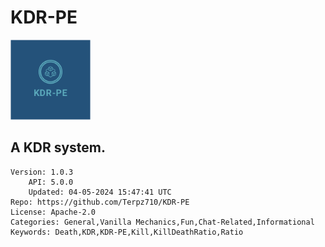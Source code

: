 # KDR-PE
<img src="https://raw.githubusercontent.com/Terpz710/KDR-PE/832fb216d9b37b06c4119efd38b6a10f382dabaf/icon.png" width="128" height="128" />

## A KDR system.
```properties
Version: 1.0.3
    API: 5.0.0
    Updated: 04-05-2024 15:47:41 UTC
Repo: https://github.com/Terpz710/KDR-PE
License: Apache-2.0
Categories: General,Vanilla Mechanics,Fun,Chat-Related,Informational
Keywords: Death,KDR,KDR-PE,Kill,KillDeathRatio,Ratio
```
